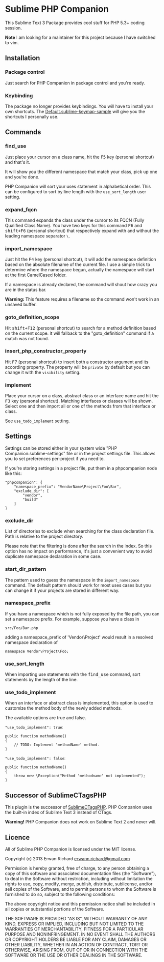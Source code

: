 # Sublime PHP Companion

This Sublime Text 3 Package provides cool stuff for PHP 5.3+ coding session.

**Note** I am looking for a maintainer for this project because I have switched to vim.

## Installation

### Package control

Just search for PHP Companion in package control and you're ready.

### Keybinding

The package no longer provides keybindings. You will have to install your own shortcuts. The [Default.sublime-keymap-sample](/Default.sublime-keymap-sample) will give you the shortcuts I personally use.

## Commands

### find_use

Just place your cursor on a class name, hit the <kbd>F5</kbd> key (personal shortcut) and that's it.

It will show you the different namespace that match your class, pick up one and you're done.

PHP Companion will sort your uses statement in alphabetical order. This can be
configured to sort by line length with the `use_sort_length` user setting.

### expand_fqcn

This command expands the class under the cursor to its FQCN (Fully Qualified Class Name).
You have two keys for this command <kbd>F6</kbd> and <kbd>shift+F6</kbd> (personal shortcut) that respectively expand
with and without the leading namespace separator `\`.

### import_namespace

Just hit the <kbd>F4</kbd> key (personal shortcut), it will add the namespace definition based on the absolute
filename of the current file. I use a simple trick to determine where the
namespace begun, actually the namespace will start at the first CamelCased
folder.

If a namespace is already declared, the command will shout how crazy you are in
the status bar.

**Warning:** This feature requires a filename so the command won't work in an unsaved buffer.

### goto_definition_scope

Hit <kbd>shift+F12</kbd> (personal shortcut) to search for a method definition based on the current scope. It will fallback to
the "goto_definition" command if a match was not found.

### insert_php_constructor_property

Hit <kbd>F7</kbd> (personal shortcut) to insert both a constructor argument and its according property. The property will be `private` by default but you can change it with the `visibility` setting.

### implement

Place your cursor on a class, abstract class or an interface name and hit the <kbd>F3</kbd> key (personal shortcut). Matching interfaces or classes will be shown. Select one and then import all or one of the methods from that interface or class.

See `use_todo_implement` setting.


## Settings

Settings can be stored either in your system wide "PHP Companion.sublime-settings" file or in the project
settings file. This allows you to set preferences per-project if you need to.

If you're storing settings in a project file, put them in a phpcompanion node like this:

```
"phpcompanion": {
    "namespace_prefix": "VendorName\Project\Foo\Bar",
    "exclude_dir": [
        "vendor",
        "build"
    ]
}
```

### exclude_dir

List of directories to exclude when searching for the class declaration file.
Path is relative to the project directory.

Please note that the filtering is done after the search in the index. So this option has no impact on performance,
it's just a convenient way to avoid duplicate namespace declaration in some case.

### start_dir_pattern

The pattern used to guess the namespace in the `import_namespace` command.
The default pattern should work for most uses cases but you can change it if
your projects are stored in different way.

### namespace_prefix

If you have a namespace which is not fully exposed by the file path, you can set a namespace prefix. For example, suppose you have a class in

```
src/Foo/Bar.php
```

adding a namespace_prefix of 'Vendor\Project' would result in a resolved namespace declaration of

```
namespace Vendor\Project\Foo;
```

### use_sort_length

When importing use statements with the <kbd>find_use</kbd> command, sort statements by the length of the line.

### use_todo_implement

When an interface or abstract class is implemented, this option is used to customize the method body of the newly added methods.

The available options are true and false.

`"use_todo_implement": true`:
```
public function methodName()
{
    // TODO: Implement 'methodName' method.
}
```

`"use_todo_implement": false`:
```
public function methodName()
{
    throw new \Exception("Method 'methodname' not implemented");
}
```

## Successor of SublimeCTagsPHP

This plugin is the successor of [SublimeCTagsPHP](https://github.com/erichard/SublimeCTagsPHP). PHP Companion uses the built-in index of Sublime Text 3 instead of CTags.

**Warning!** PHP Companion does not work on Sublime Text 2 and never will.


## Licence

All of Sublime PHP Companion is licensed under the MIT license.

  Copyright (c) 2013 Erwan Richard <erwann.richard@gmail.com>

  Permission is hereby granted, free of charge, to any person obtaining a copy
  of this software and associated documentation files (the "Software"), to deal
  in the Software without restriction, including without limitation the rights
  to use, copy, modify, merge, publish, distribute, sublicense, and/or sell
  copies of the Software, and to permit persons to whom the Software is
  furnished to do so, subject to the following conditions:

  The above copyright notice and this permission notice shall be included in
  all copies or substantial portions of the Software.

  THE SOFTWARE IS PROVIDED "AS IS", WITHOUT WARRANTY OF ANY KIND, EXPRESS OR
  IMPLIED, INCLUDING BUT NOT LIMITED TO THE WARRANTIES OF MERCHANTABILITY,
  FITNESS FOR A PARTICULAR PURPOSE AND NONINFRINGEMENT. IN NO EVENT SHALL THE
  AUTHORS OR COPYRIGHT HOLDERS BE LIABLE FOR ANY CLAIM, DAMAGES OR OTHER
  LIABILITY, WHETHER IN AN ACTION OF CONTRACT, TORT OR OTHERWISE, ARISING FROM,
  OUT OF OR IN CONNECTION WITH THE SOFTWARE OR THE USE OR OTHER DEALINGS IN
  THE SOFTWARE.
